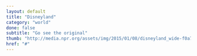 ```yaml
---
layout: default
title: "Disneyland"
category: "world"
done: false
subtitle: "Go see the original"
thumb: "http://media.npr.org/assets/img/2015/01/08/disneyland_wide-f0a72df9b2f583f21e47aff6bd218aba6cde411a-s900-c85.jpg"
href: "#"
---
```

